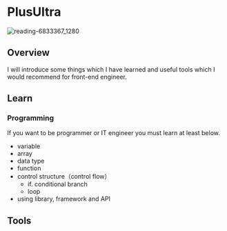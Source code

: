 # PlusUltra

![reading-6833367_1280](https://user-images.githubusercontent.com/115355723/195891368-73101920-cb2c-404b-a9ca-f42ee06d7034.png)

## Overview
I will introduce some things which I have learned and useful tools which I would recommend for front-end engineer.

## Learn
### Programming
If you want to be programmer or IT engineer you must learn at least below.
- variable
- array
- data type
- function
- control structure（control flow）
  - if. 
  conditional branch
  - loop
- using library, framework and API

## Tools
